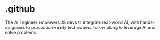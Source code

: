 # .github
The AI Engineer empowers JS devs to integrate real-world AI, with hands-on guides to production-ready techniques. Follow along to leverage AI and solve problems
